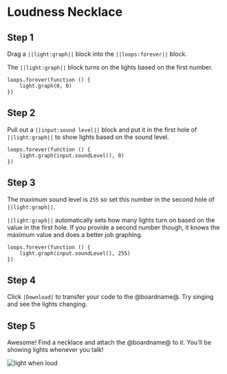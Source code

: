 # Loudness Necklace

## Step 1

Drag a ``||light:graph||`` block into the ``||loops:forever||`` block.

The ``||light:graph||`` block turns on the lights based on the first number.

```blocks
loops.forever(function () {
    light.graph(0, 0)
})
```

## Step 2

Pull out a ``||input:sound level||`` block and put it in the first hole of ``||light:graph||`` to show lights based on the sound level.

```blocks
loops.forever(function () {
    light.graph(input.soundLevel(), 0)
})
```

## Step 3

The maximum sound level is ``255`` so set this number in the second hole of ``||light:graph||``.

``||light:graph||`` automatically sets how many lights turn on based on the value in the first hole. If you provide a second number though, it knows the maximum value and does a better job graphing.

```blocks
loops.forever(function () {
    light.graph(input.soundLevel(), 255)
})
```

## Step 4

Click ``|Download|`` to transfer your code to the @boardname@. Try singing and see the lights changing.

## Step 5

Awesome! Find a necklace and attach the @boardname@ to it. You'll be showing lights whenever you talk!

![light when loud](/static/cp/tutorials/loudness-necklace/loud-lights.gif)
